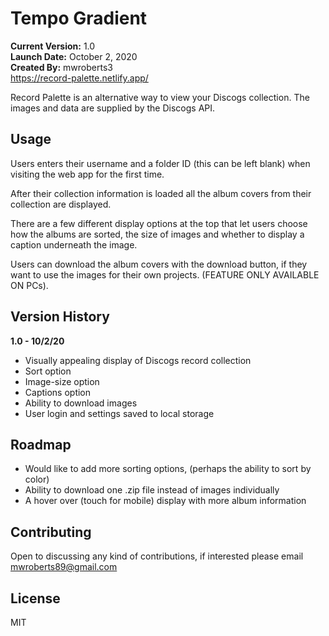 # Tempo Gradient

**Current Version:** 1.0
<br>
**Launch Date:** October 2, 2020
<br>
**Created By:** mwroberts3
<br>
https://record-palette.netlify.app/

Record Palette is an alternative way to view your Discogs collection. The images and data are supplied by the Discogs API.

## Usage

Users enters their username and a folder ID (this can be left blank) when visiting the web app for the first time.

After their collection information is loaded all the album covers from their collection are displayed.

There are a few different display options at the top that let users choose how the albums are sorted, the size of images and whether to display a caption underneath the image.

Users can download the album covers with the download button, if they want to use the images for their own projects. (FEATURE ONLY AVAILABLE ON PCs).

## Version History

**1.0 - 10/2/20**
<br>

- Visually appealing display of Discogs record collection
- Sort option
- Image-size option
- Captions option
- Ability to download images
- User login and settings saved to local storage

## Roadmap

- Would like to add more sorting options, (perhaps the ability to sort by color)
- Ability to download one .zip file instead of images individually
- A hover over (touch for mobile) display with more album information

## Contributing

Open to discussing any kind of contributions, if interested please email mwroberts89@gmail.com

## License

MIT
